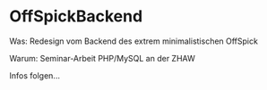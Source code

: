 OffSpickBackend
===============

Was: Redesign vom Backend des extrem minimalistischen OffSpick

Warum: Seminar-Arbeit PHP/MySQL an der ZHAW

Infos folgen...
